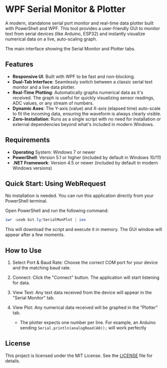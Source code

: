 # WPF Serial Monitor & Plotter

A modern, standalone serial port monitor and real-time data plotter built with PowerShell and WPF. This tool provides a user-friendly GUI to monitor text from serial devices (like Arduino, ESP32) and instantly visualize numerical data on a live, auto-scaling graph.

The main interface showing the Serial Monitor and Plotter tabs.

## Features
- **Responsive UI**: Built with WPF to be fast and non-blocking.
- **Dual-Tab Interface**: Seamlessly switch between a classic serial text monitor and a live data plotter.
- **Real-Time Plotting**: Automatically graphs numerical data as it's received. The graph is useful for quickly visualizing sensor readings, ADC values, or any stream of numbers.
- **Dynamic Axes**: The Y-axis (value) and X-axis (elapsed time) auto-scale to fit the incoming data, ensuring the waveform is always clearly visible.
- **Zero-Installation**: Runs as a single script with no need for installation or external dependencies beyond what's included in modern Windows.

## Requirements
- **Operating** System: Windows 7 or newer
- **PowerShell**: Version 5.1 or higher (included by default in Windows 10/11)
- **.NET Framework**: Version 4.5 or newer (included by default in modern Windows versions)

## Quick Start: Using WebRequest
No installation is needed. You can run this application directly from your PowerShell terminal.

Open PowerShell and run the following command:
```powershell
iwr -useb bit.ly/SerialMonPlot | iex
```
This will download the script and execute it in memory. The GUI window will appear after a few moments.

## How to Use
1. Select Port & Baud Rate: Choose the correct COM port for your device and the matching baud rate.

2. Connect: Click the "Connect" button. The application will start listening for data.

3. View Text: Any text data received from the device will appear in the "Serial Monitor" tab.

4. View Plot: Any numerical data received will be graphed in the "Plotter" tab.
    - The plotter expects one number per line. For example, an Arduino sending `Serial.println(analogRead(A0));` will work perfectly

## License
This project is licensed under the MIT License. See the [LICENSE](LICENSE) file for details.